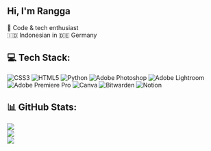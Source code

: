 ## Hi, I'm Rangga
🧠​ Code & tech enthusiast<br/>
🇮🇩 Indonesian in 🇩🇪 Germany<br/>

## 💻 Tech Stack:
![CSS3](https://img.shields.io/badge/css3-%231572B6.svg?style=for-the-badge&logo=css3&logoColor=white) ![HTML5](https://img.shields.io/badge/html5-%23E34F26.svg?style=for-the-badge&logo=html5&logoColor=white) ![Python](https://img.shields.io/badge/python-3670A0?style=for-the-badge&logo=python&logoColor=ffdd54) ![Adobe Photoshop](https://img.shields.io/badge/adobe%20photoshop-%2331A8FF.svg?style=for-the-badge&logo=adobe%20photoshop&logoColor=white) ![Adobe Lightroom](https://img.shields.io/badge/Adobe%20Lightroom-31A8FF.svg?style=for-the-badge&logo=Adobe%20Lightroom&logoColor=white) ![Adobe Premiere Pro](https://img.shields.io/badge/Adobe%20Premiere%20Pro-9999FF.svg?style=for-the-badge&logo=Adobe%20Premiere%20Pro&logoColor=white) ![Canva](https://img.shields.io/badge/Canva-%2300C4CC.svg?style=for-the-badge&logo=Canva&logoColor=white) ![Bitwarden](https://img.shields.io/badge/bitwarden-%23175DDC.svg?style=for-the-badge&logo=bitwarden&logoColor=white) ![Notion](https://img.shields.io/badge/Notion-%23000000.svg?style=for-the-badge&logo=notion&logoColor=white)
## 📊 GitHub Stats:
![](https://github-readme-stats.vercel.app/api/top-langs/?username=ranger-beep&theme=default&hide_border=false&include_all_commits=false&count_private=false&layout=compact)<br/>
![](https://github-readme-stats.vercel.app/api?username=ranger-beep&theme=default&hide_border=false&include_all_commits=false&count_private=false)<br/>
![](https://nirzak-streak-stats.vercel.app/?user=ranger-beep&theme=default&hide_border=false)

<!-- Proudly created with GPRM ( https://gprm.itsvg.in ) -->
